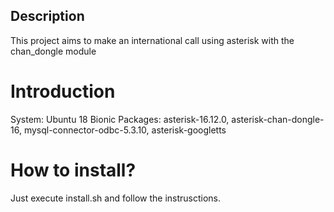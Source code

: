 ## Description
This project aims to make an international call using asterisk with the chan_dongle module

# Introduction

System: Ubuntu 18 Bionic
Packages: asterisk-16.12.0, asterisk-chan-dongle-16, mysql-connector-odbc-5.3.10, asterisk-googletts

# How to install?

Just execute install.sh and follow the instrusctions.